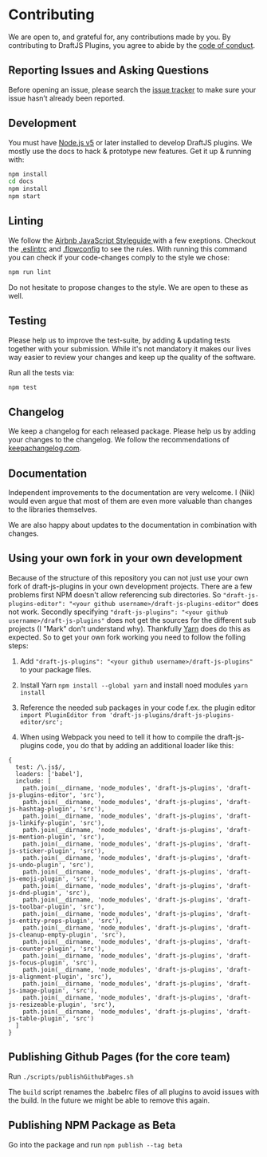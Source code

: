 # Contributing

We are open to, and grateful for, any contributions made by you. By contributing to DraftJS Plugins, you agree to abide by the [code of conduct](https://github.com/draft-js-plugins/draft-js-plugins/blob/master/CODE_OF_CONDUCT.md).

## Reporting Issues and Asking Questions

Before opening an issue, please search the [issue tracker](https://github.com/draft-js-plugins/draft-js-plugins/issues) to make sure your issue hasn’t already been reported.

## Development

You must have [Node.js v5](https://nodejs.org/en/download/package-manager/) or later installed to develop DraftJS plugins. We mostly use the docs to hack & prototype new features. Get it up & running with:

```sh
npm install
cd docs
npm install
npm start
```

## Linting

We follow the [Airbnb JavaScript Styleguide ](https://github.com/airbnb/javascript) with a few exeptions. Checkout the [.eslintrc](https://github.com/draft-js-plugins/draft-js-plugins/blob/master/.eslintrc) and [.flowconfig](https://github.com/draft-js-plugins/draft-js-plugins/blob/master/.flowconfig) to see the rules. With running this command you can check if your code-changes comply to the style we chose:

```sh
npm run lint
```

Do not hesitate to propose changes to the style. We are open to these as well.

## Testing

Please help us to improve the test-suite, by adding & updating tests together with your submission. While it's not mandatory it makes our lives way easier to review your changes and keep up the quality of the software.

Run all the tests via:

```sh
npm test
```

## Changelog

We keep a changelog for each released package. Please help us by adding your changes to the changelog. We follow the recommendations of [keepachangelog.com](http://keepachangelog.com/).

## Documentation

Independent improvements to the documentation are very welcome. I (Nik) would even argue that most of them are even more valuable than changes to the libraries themselves.

We are also happy about updates to the documentation in combination with changes.

## Using your own fork in your own development

Because of the structure of this repository you can not just use your own fork of draft-js-plugins in your own development projects. There are a few problems first NPM doesn't allow referencing sub directories. So `"draft-js-plugins-editor": "<your github username>/draft-js-plugins-editor"` does not work. Secondly specifying `"draft-js-plugins": "<your github username>/draft-js-plugins"` does not get the sources for the different sub projects (I "Mark" don't understand why). Thankfully [Yarn](https://yarnpkg.com/) does do this as expected. So to get your own fork working you need to follow the folling steps:

1) Add `"draft-js-plugins": "<your github username>/draft-js-plugins"` to your package files.

2) Install Yarn `npm install --global yarn` and install noed modules `yarn install`

3) Reference the needed sub packages in your code f.ex. the plugin editor `import PluginEditor from 'draft-js-plugins/draft-js-plugins-editor/src';`

4) When using Webpack you need to tell it how to compile the draft-js-plugins code, you do that by adding an additional loader like this:
```
{
  test: /\.js$/,
  loaders: ['babel'],
  include: [
    path.join(__dirname, 'node_modules', 'draft-js-plugins', 'draft-js-plugins-editor', 'src'),
    path.join(__dirname, 'node_modules', 'draft-js-plugins', 'draft-js-hashtag-plugin', 'src'),
    path.join(__dirname, 'node_modules', 'draft-js-plugins', 'draft-js-linkify-plugin', 'src'),
    path.join(__dirname, 'node_modules', 'draft-js-plugins', 'draft-js-mention-plugin', 'src'),
    path.join(__dirname, 'node_modules', 'draft-js-plugins', 'draft-js-sticker-plugin', 'src'),
    path.join(__dirname, 'node_modules', 'draft-js-plugins', 'draft-js-undo-plugin', 'src'),
    path.join(__dirname, 'node_modules', 'draft-js-plugins', 'draft-js-emoji-plugin', 'src'),
    path.join(__dirname, 'node_modules', 'draft-js-plugins', 'draft-js-dnd-plugin', 'src'),
    path.join(__dirname, 'node_modules', 'draft-js-plugins', 'draft-js-toolbar-plugin', 'src'),
    path.join(__dirname, 'node_modules', 'draft-js-plugins', 'draft-js-entity-props-plugin', 'src'),
    path.join(__dirname, 'node_modules', 'draft-js-plugins', 'draft-js-cleanup-empty-plugin', 'src'),
    path.join(__dirname, 'node_modules', 'draft-js-plugins', 'draft-js-counter-plugin', 'src'), 
    path.join(__dirname, 'node_modules', 'draft-js-plugins', 'draft-js-focus-plugin', 'src'),
    path.join(__dirname, 'node_modules', 'draft-js-plugins', 'draft-js-alignment-plugin', 'src'), 
    path.join(__dirname, 'node_modules', 'draft-js-plugins', 'draft-js-image-plugin', 'src'),
    path.join(__dirname, 'node_modules', 'draft-js-plugins', 'draft-js-resizeable-plugin', 'src'),
    path.join(__dirname, 'node_modules', 'draft-js-plugins', 'draft-js-table-plugin', 'src')
  ]
}
```

## Publishing Github Pages (for the core team)

Run `./scripts/publishGithubPages.sh`

The `build` script renames the .babelrc files of all plugins to avoid issues with the build. In the future we might be able to remove this again.

## Publishing NPM Package as Beta

Go into the package and run `npm publish --tag beta`
